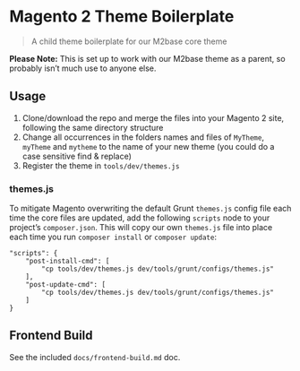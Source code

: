 # Magento 2 Theme Boilerplate

> A child theme boilerplate for our M2base core theme

**Please Note:** This is set up to work with our M2base theme as a parent, so probably isn&#8217;t much use to anyone else.

## Usage

1. Clone/download the repo and merge the files into your Magento 2 site, following the same directory structure
2. Change all occurrences in the folders names and files of `MyTheme`, `myTheme` and `mytheme` to the name of your new theme (you could do a case sensitive find & replace)
3. Register the theme in `tools/dev/themes.js`

### themes.js

To mitigate Magento overwriting the default Grunt `themes.js` config file each time the core files are updated, add the following `scripts` node to your project&#8217;s `composer.json`. This will copy our own `themes.js` file into place each time you run `composer install` or `composer update`:

```
"scripts": {
    "post-install-cmd": [
        "cp tools/dev/themes.js dev/tools/grunt/configs/themes.js"
    ],
    "post-update-cmd": [
        "cp tools/dev/themes.js dev/tools/grunt/configs/themes.js"
    ]
}
```

## Frontend Build

See the included `docs/frontend-build.md` doc.
